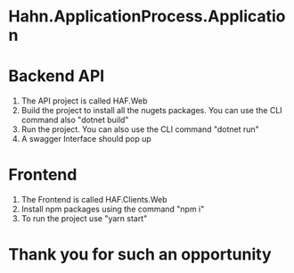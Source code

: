 # Hahn.ApplicationProcess.Application

# Backend API
1. The API project is called HAF.Web
2. Build the project to install all the nugets packages. You can use the CLI command also "dotnet build"
3. Run the project. You can also use the CLI command "dotnet run"
4. A swagger Interface should pop up 

# Frontend 
1. The Frontend is called HAF.Clients.Web
2. Install npm packages using the command "npm i"
3. To run the project use "yarn start"

# Thank you for such an opportunity
